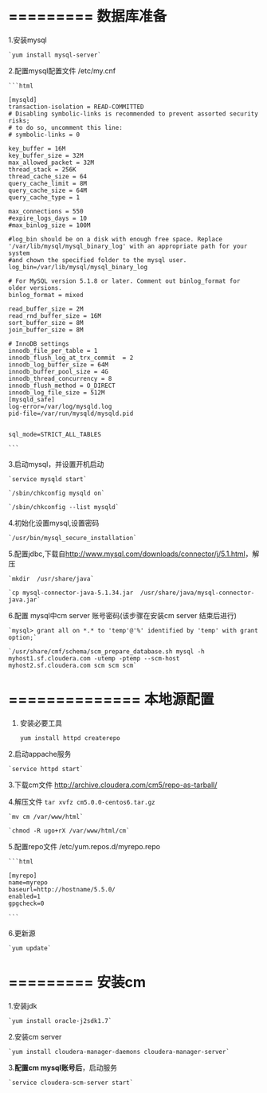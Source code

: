 =========
数据库准备
=========
1.安装mysql

	`yum install mysql-server`

2.配置mysql配置文件 /etc/my.cnf

	```html
	
	[mysqld]
	transaction-isolation = READ-COMMITTED
	# Disabling symbolic-links is recommended to prevent assorted security risks;
	# to do so, uncomment this line:
	# symbolic-links = 0
	
	key_buffer = 16M
	key_buffer_size = 32M
	max_allowed_packet = 32M
	thread_stack = 256K
	thread_cache_size = 64
	query_cache_limit = 8M
	query_cache_size = 64M
	query_cache_type = 1
	
	max_connections = 550
	#expire_logs_days = 10
	#max_binlog_size = 100M
	
	#log_bin should be on a disk with enough free space. Replace '/var/lib/mysql/mysql_binary_log' with an appropriate path for your system
	#and chown the specified folder to the mysql user.
	log_bin=/var/lib/mysql/mysql_binary_log
	
	# For MySQL version 5.1.8 or later. Comment out binlog_format for older versions.
	binlog_format = mixed
	
	read_buffer_size = 2M
	read_rnd_buffer_size = 16M
	sort_buffer_size = 8M
	join_buffer_size = 8M
	
	# InnoDB settings
	innodb_file_per_table = 1
	innodb_flush_log_at_trx_commit  = 2
	innodb_log_buffer_size = 64M
	innodb_buffer_pool_size = 4G
	innodb_thread_concurrency = 8
	innodb_flush_method = O_DIRECT
	innodb_log_file_size = 512M
	[mysqld_safe]
	log-error=/var/log/mysqld.log
	pid-file=/var/run/mysqld/mysqld.pid
	

	sql_mode=STRICT_ALL_TABLES
	
	```

3.启动mysql，并设置开机启动

	`service mysqld start`
	
	`/sbin/chkconfig mysqld on`
	
	`/sbin/chkconfig --list mysqld`


4.初始化设置mysql,设置密码

	`/usr/bin/mysql_secure_installation`

5.配置jdbc,下载自<http://www.mysql.com/downloads/connector/j/5.1.html>，解压

	`mkdir  /usr/share/java`
	
	`cp mysql-connector-java-5.1.34.jar  /usr/share/java/mysql-connector-java.jar`
	

6.配置 mysql中cm server 账号密码(该步骤在安装cm server 结束后进行)

	`mysql> grant all on *.* to 'temp'@'%' identified by 'temp' with grant option;`
	
	`/usr/share/cmf/schema/scm_prepare_database.sh mysql -h myhost1.sf.cloudera.com -utemp -ptemp --scm-host myhost2.sf.cloudera.com scm scm scm`



==============
本地源配置
============


1. 安装必要工具

	`yum install httpd createrepo`
	
2.启动appache服务

	`service httpd start`
	
3.下载cm文件 <http://archive.cloudera.com/cm5/repo-as-tarball/>

4.解压文件
	`tar xvfz cm5.0.0-centos6.tar.gz`
	
	`mv cm /var/www/html`
	
	`chmod -R ugo+rX /var/www/html/cm`

5.配置repo文件 /etc/yum.repos.d/myrepo.repo

	```html
	
	[myrepo]
	name=myrepo
	baseurl=http://hostname/5.5.0/
	enabled=1
	gpgcheck=0
	
	```

6.更新源

	`yum update`



=========
安装cm
========

1.安装jdk

	`yum install oracle-j2sdk1.7`
	
2.安装cm server

	`yum install cloudera-manager-daemons cloudera-manager-server`

3.**配置cm mysql账号后**，启动服务

	`service cloudera-scm-server start`



